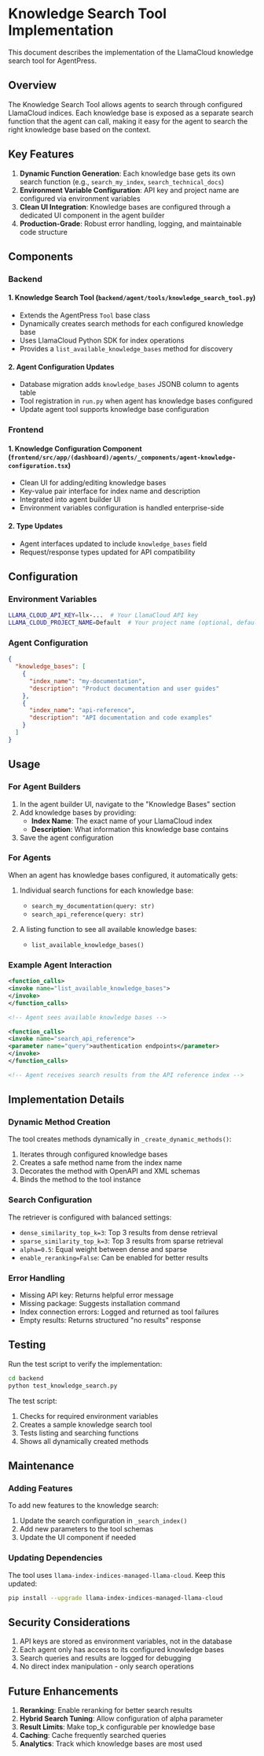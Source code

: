 # Knowledge Search Tool Implementation

This document describes the implementation of the LlamaCloud knowledge search tool for AgentPress.

## Overview

The Knowledge Search Tool allows agents to search through configured LlamaCloud indices. Each knowledge base is exposed as a separate search function that the agent can call, making it easy for the agent to search the right knowledge base based on the context.

## Key Features

1. **Dynamic Function Generation**: Each knowledge base gets its own search function (e.g., `search_my_index`, `search_technical_docs`)
2. **Environment Variable Configuration**: API key and project name are configured via environment variables
3. **Clean UI Integration**: Knowledge bases are configured through a dedicated UI component in the agent builder
4. **Production-Grade**: Robust error handling, logging, and maintainable code structure

## Components

### Backend

#### 1. Knowledge Search Tool (`backend/agent/tools/knowledge_search_tool.py`)
- Extends the AgentPress `Tool` base class
- Dynamically creates search methods for each configured knowledge base
- Uses LlamaCloud Python SDK for index operations
- Provides a `list_available_knowledge_bases` method for discovery

#### 2. Agent Configuration Updates
- Database migration adds `knowledge_bases` JSONB column to agents table
- Tool registration in `run.py` when agent has knowledge bases configured
- Update agent tool supports knowledge base configuration

### Frontend

#### 1. Knowledge Configuration Component (`frontend/src/app/(dashboard)/agents/_components/agent-knowledge-configuration.tsx`)
- Clean UI for adding/editing knowledge bases
- Key-value pair interface for index name and description
- Integrated into agent builder UI
- Environment variables configuration is handled enterprise-side

#### 2. Type Updates
- Agent interfaces updated to include `knowledge_bases` field
- Request/response types updated for API compatibility

## Configuration

### Environment Variables
```bash
LLAMA_CLOUD_API_KEY=llx-...  # Your LlamaCloud API key
LLAMA_CLOUD_PROJECT_NAME=Default  # Your project name (optional, defaults to "Default")
```

### Agent Configuration
```json
{
  "knowledge_bases": [
    {
      "index_name": "my-documentation",
      "description": "Product documentation and user guides"
    },
    {
      "index_name": "api-reference", 
      "description": "API documentation and code examples"
    }
  ]
}
```

## Usage

### For Agent Builders

1. In the agent builder UI, navigate to the "Knowledge Bases" section
2. Add knowledge bases by providing:
   - **Index Name**: The exact name of your LlamaCloud index
   - **Description**: What information this knowledge base contains
3. Save the agent configuration

### For Agents

When an agent has knowledge bases configured, it automatically gets:

1. Individual search functions for each knowledge base:
   - `search_my_documentation(query: str)`
   - `search_api_reference(query: str)`

2. A listing function to see all available knowledge bases:
   - `list_available_knowledge_bases()`

### Example Agent Interaction

```xml
<function_calls>
<invoke name="list_available_knowledge_bases">
</invoke>
</function_calls>

<!-- Agent sees available knowledge bases -->

<function_calls>
<invoke name="search_api_reference">
<parameter name="query">authentication endpoints</parameter>
</invoke>
</function_calls>

<!-- Agent receives search results from the API reference index -->
```

## Implementation Details

### Dynamic Method Creation

The tool creates methods dynamically in `_create_dynamic_methods()`:
1. Iterates through configured knowledge bases
2. Creates a safe method name from the index name
3. Decorates the method with OpenAPI and XML schemas
4. Binds the method to the tool instance

### Search Configuration

The retriever is configured with balanced settings:
- `dense_similarity_top_k=3`: Top 3 results from dense retrieval
- `sparse_similarity_top_k=3`: Top 3 results from sparse retrieval  
- `alpha=0.5`: Equal weight between dense and sparse
- `enable_reranking=False`: Can be enabled for better results

### Error Handling

- Missing API key: Returns helpful error message
- Missing package: Suggests installation command
- Index connection errors: Logged and returned as tool failures
- Empty results: Returns structured "no results" response

## Testing

Run the test script to verify the implementation:

```bash
cd backend
python test_knowledge_search.py
```

The test script:
1. Checks for required environment variables
2. Creates a sample knowledge search tool
3. Tests listing and searching functions
4. Shows all dynamically created methods

## Maintenance

### Adding Features

To add new features to the knowledge search:
1. Update the search configuration in `_search_index()`
2. Add new parameters to the tool schemas
3. Update the UI component if needed

### Updating Dependencies

The tool uses `llama-index-indices-managed-llama-cloud`. Keep this updated:
```bash
pip install --upgrade llama-index-indices-managed-llama-cloud
```

## Security Considerations

1. API keys are stored as environment variables, not in the database
2. Each agent only has access to its configured knowledge bases
3. Search queries and results are logged for debugging
4. No direct index manipulation - only search operations

## Future Enhancements

1. **Reranking**: Enable reranking for better search results
2. **Hybrid Search Tuning**: Allow configuration of alpha parameter
3. **Result Limits**: Make top_k configurable per knowledge base
4. **Caching**: Cache frequently searched queries
5. **Analytics**: Track which knowledge bases are most used